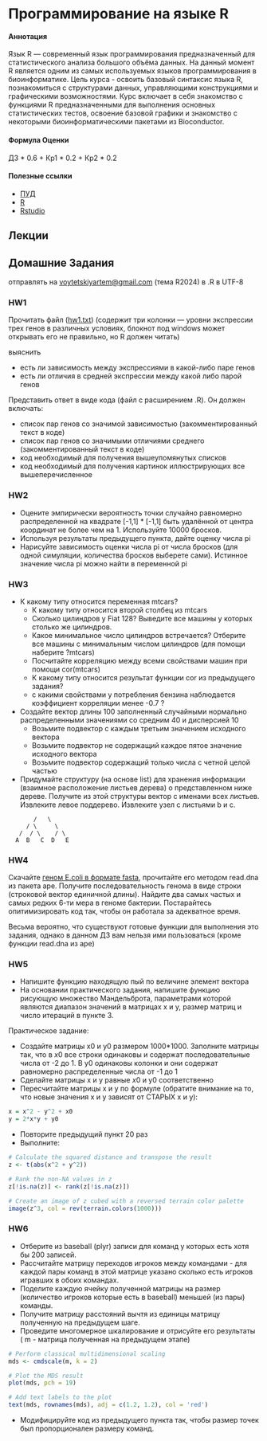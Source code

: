 # Программирование на языке R

#### Аннотация
Язык R — современный язык программирования предназначенный для статистического анализа большого объёма данных. На данный момент R является одним из самых используемых языков программирования в биоинформатике. Цель курса - освоить базовый синтаксис языка R, познакомиться с структурами данных, управляющими конструкциями и графическими возможностями. Курс включает в себя знакомство с функциями R предназначенными для выполнения основных статистических тестов, освоение базовой графики и знакомство с некоторыми биоинформатическими пакетами из Bioconductor.


#### Формула Оценки
ДЗ * 0.6 + Кр1 * 0.2 + Кр2 * 0.2

#### Полезные ссылки
- [ПУД](https://www.hse.ru/edu/courses/900081242)
- [R](https://www.r-project.org/)
- [Rstudio](https://posit.co/download/rstudio-desktop/)

## Лекции


## Домашние Задания

отправлять на [voytetskiyartem@gmail.com](mailto:voytetskiyartem@gmail.com) (тема R2024) в .R в UTF-8

### HW1

Прочитать файл ([hw1.txt](https://github.com/Vladm0z/HSE-Bioinformatics/blob/main/Bioinformatics/MSc/introR/hw1.txt)) (содержит три колонки — уровни экспрессии трех генов в различных условиях, блокнот под windows может открывать его не правильно, но R должен читать)

выяснить
- есть ли зависимость между экспрессиями в какой-либо паре генов
- есть ли отличия в средней экспрессии между какой либо парой генов

Представить ответ в виде кода (файл с расширением .R). Он должен включать:
- список пар генов со значимой зависимостью (закомментированный текст в коде)
- список пар генов со значимыми отличиями среднего (закомментированный текст в коде)
- код необходимый для получения вышеупомянутых списков
- код необходимый для получения картинок иллюстрирующих все вышеперечисленное

### HW2

- Оцените эмпирически вероятность точки случайно равномерно распределенной на квадрате [-1,1] * [-1,1] быть удалённой от центра координат не более чем на 1. Используйте 10000 бросков.
- Используя результаты предыдущего пункта, дайте оценку числа рі
- Нарисуйте зависимость оценки числа рі от числа бросков (для одной симуляции, количества бросков выберете сами). Истинное значение числа рі можно найти в переменной рі


### HW3

- К какому типу относится переменная mtcars?
  - К какому типу относится второй столбец из mtcars
  - Сколько цилиндров у Fiat 128? Выведите все машины у которых столько же цилиндров.
  - Какое минимальное число цилиндров встречается? Отберите все машины с минимальным числом цилиндров (для помощи наберите ?mtcars)
  - Посчитайте корреляцию между всеми свойствами машин при помощи cor(mtcars)
  - К какому типу относится результат функции cor из предыдущего задания?
  - с какими свойствами у потребления бензина наблюдается коэффициент корреляции менее -0.7 ?
- Создайте вектор длины 100 заполненный случайными нормально распределенными значениями со средним 40 и дисперсией 10
  - Возьмите подвектор с каждым третьим значением исходного вектора
  - Возьмите подвектор не содержащий каждое пятое значение исходного вектора
  - Возьмите подвектор содержащий только числа с четной целой частью
- Придумайте структуру (на основе list) для хранения информации (взаимное расположение листьев дерева) о представленном ниже дереве. Получите из этой структуры вектор с именами всех листьев. Извлеките левое поддерево. Извлеките узел с листьями b и с.
```
       /   \
     / \     \
   /  / \    / \
  A  B   C  D   E
```

### HW4

Скачайте [геном E.coli в формате fasta](https://www.ncbi.nlm.nih.gov/nuccore/NC_011750.1?report=fasta), прочитайте его методом read.dna из пакета ape. Получите последовательность генома в виде строки (строковой вектор единичной длины). Найдите два самых частых и самых редких 6-ти мера в геноме бактерии. Постарайтесь опитимизировать код так, чтобы он работала за адекватное время.

Весьма вероятно, что существуют готовые функции для выполнения это задания, однако в данном ДЗ вам нельзя ими пользоваться (кроме функции read.dna из ape)

### HW5

- Напишите функцию находящую пый по величине элемент вектора
- На основании практического задания, напишите функцию рисующую множество Мандельброта, параметрами которой являются диапазон значений в матрицах х и у, размер матриц и число итераций в пункте 3.
  
Практическое задание:
- Создайте матрицы x0 и у0 размером 1000*1000. Заполните матрицы так, что в $x 0$ все строки одинаковы и содержат последовательные числа от -2 до 1. В у0 одинаковы колонки и они содержат равномерно распределенные числа от -1 до 1
- Сделайте матрицы x и у равные $x 0$ и у0 соответственно
- Пересчитайте матрицы x и у по формуле (обратите внимание на то, что новые значения х и у зависят от СТАРЫХ x и у):
```R
x = x^2 - y^2 + x0
y = 2*x*y + y0
```
- Повторите предыдущий пункт 20 раз
- Выполните:
```R
# Calculate the squared distance and transpose the result
z <- t(abs(x^2 + y^2))

# Rank the non-NA values in z
z[!is.na(z)] <- rank(z[!is.na(z)])

# Create an image of z cubed with a reversed terrain color palette
image(z^3, col = rev(terrain.colors(1000)))
```

### HW6

- Отберите из baseball (plyr) записи для команд у которых есть хотя бы 200 записей.
- Рассчитайте матрицу переходов игроков между командами - для каждой пары команд в этой матрице указано сколько есть игроков игравших в обоих командах.
- Поделите каждую ячейку полученной матрицы на размер (количество игроков которые есть в baseball) меньшей (из пары) команды.
- Получите матрицу расстояний вычтя из единицы матрицу полученную на предыдущем шаге.
- Проведите многомерное шкалирование и отрисуйте его результаты ( m - матрица полученная на предыдущем этапе)
```R
# Perform classical multidimensional scaling
mds <- cmdscale(m, k = 2)

# Plot the MDS result
plot(mds, pch = 19)

# Add text labels to the plot
text(mds, rownames(mds), adj = c(1.2, 1.2), col = 'red')
```
- Модифицируйте код из предыдущего пункта так, чтобы размер точек был пропорционален размеру команд.
